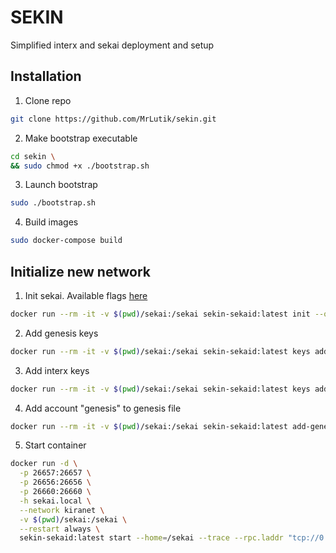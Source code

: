 # SEKIN
Simplified interx and sekai deployment and setup

## Installation

1. Clone repo
```bash
git clone https://github.com/MrLutik/sekin.git
```

2. Make bootstrap executable
```bash
cd sekin \
&& sudo chmod +x ./bootstrap.sh
```

3. Launch bootstrap
```bash
sudo ./bootstrap.sh
```

4. Build images
```bash
sudo docker-compose build
```

## Initialize new network

1. Init sekai. Available flags [here](https://github.com/MrLutik/kira2.0/blob/development/docs/sekai.md#11-init)

```bash
docker run --rm -it -v $(pwd)/sekai:/sekai sekin-sekaid:latest init --overwrite --chain-id=testnet-1 "KIRA TEST LOCAL VALIDATOR NODE" --home=/sekai
```

2. Add genesis keys

```bash
docker run --rm -it -v $(pwd)/sekai:/sekai sekin-sekaid:latest keys add genesis --keyring-backend=test --home=/sekai --output=json | jq .mnemonic>./sekai/genesis.mnemonic
```

3. Add interx keys
```bash
docker run --rm -it -v $(pwd)/sekai:/sekai sekin-sekaid:latest keys add interx --keyring-backend=test --home=/sekai --output=json | jq .mnemonic>./interx/interx.mnemonic
```

4. Add account "genesis" to genesis file
```bash
docker run --rm -it -v $(pwd)/sekai:/sekai sekin-sekaid:latest add-genesis-account genesis 300000000000000ukex --keyring-backend=test --home=/sekai
```

5. Start container
```bash
docker run -d \
  -p 26657:26657 \
  -p 26656:26656 \
  -p 26660:26660 \
  -h sekai.local \
  --network kiranet \
  -v $(pwd)/sekai:/sekai \
  --restart always \
  sekin-sekaid:latest start --home=/sekai --trace --rpc.laddr "tcp://0.0.0.0:26657"
```







